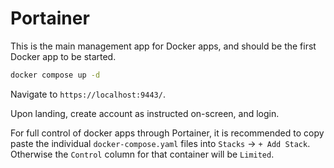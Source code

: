 # Portainer

This is the main management app for Docker apps, and should be the first Docker app to be started.

```bash
docker compose up -d
```

Navigate to `https://localhost:9443/`.

Upon landing, create account as instructed on-screen, and login.

For full control of docker apps through Portainer, it is recommended to copy paste the individual `docker-compose.yaml` files into `Stacks` -> `+ Add Stack`. Otherwise the `Control` column for that container will be `Limited`.
